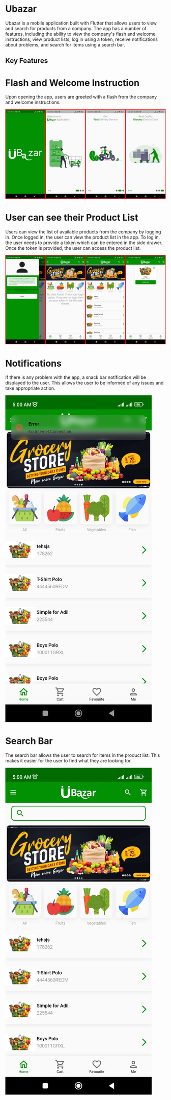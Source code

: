 # Ubazar

Ubazar is a mobile application built with Flutter that allows users to view and search for products from a company. The app has a number of features, including the ability to view the company's flash and welcome instructions, view product lists, log in using a token, receive notifications about problems, and search for items using a search bar.

## Key Features

# Flash and Welcome Instruction

Upon opening the app, users are greeted with a flash from the company and welcome instructions.

![1. Splash Screen & Welcome Screen](/screenshots/1.%20Splash%20Screen%20%26%20Welcome%20Screen.png)

# User can see their Product List

Users can view the list of available products from the company by logging in. Once logged in, the user can view the product list in the app.
To log in, the user needs to provide a token which can be entered in the side drawer. Once the token is provided, the user can access the product list.

![2. Home Screen](/screenshots/2.%20Home%20Screen.png)

# Notifications

If there is any problem with the app, a snack bar notification will be displayed to the user. This allows the user to be informed of any issues and take appropriate action.

![3. Showing error with snackbar](/screenshots/3.%20Showing%20error%20with%20snackbar.jpg)

# Search Bar

The search bar allows the user to search for items in the product list. This makes it easier for the user to find what they are looking for.

![4. Search bar](/screenshots/4.%20Search%20bar.jpg)